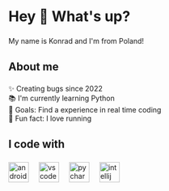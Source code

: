 <h1 align="left">Hey 👋 What's up?</h1>

###

<p align="left">My name is Konrad and I'm from Poland!</p>

###

<h2 align="left">About me</h2>

###

<p align="left">✨ Creating bugs since 2022<br>📚 I'm currently learning Python<br>🎯 Goals: Find a experience in real time coding<br>🎲 Fun fact: I love running</p>

###

<h2 align="left">I code with</h2>

###

<div align="left">
  <img src="https://cdn.jsdelivr.net/gh/devicons/devicon/icons/androidstudio/androidstudio-original.svg" height="40" alt="androidstudio logo"  />
  <img width="12" />
  <img src="https://cdn.jsdelivr.net/gh/devicons/devicon/icons/vscode/vscode-original.svg" height="40" alt="vscode logo"  />
  <img width="12" />
  <img src="https://cdn.jsdelivr.net/gh/devicons/devicon/icons/pycharm/pycharm-original.svg" height="40" alt="pycharm logo"  />
  <img width="12" />
  <img src="https://cdn.jsdelivr.net/gh/devicons/devicon/icons/intellij/intellij-original.svg" height="40" alt="intellij logo"  />
</div>

###

